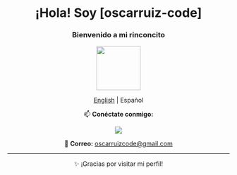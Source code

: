 <div align="center">
  <h1>¡Hola! Soy [oscarruiz-code]</h1>

  <h3>Bienvenido a mi rinconcito</h3>

  <img src="https://media.giphy.com/media/Cmr1OMJ2FN0B2/giphy.gif" width="100"/>

  <p><a href="READMEEN.md">English</a> | Español</p>
  
  <p>📫 <strong>Conéctate conmigo:</strong></p>
  <p>
    <a href="https://www.linkedin.com/in/%C3%Bóscar-ruiz-rosa-78b520245/">
      <img src="https://img.shields.io/badge/LinkedIn-0A66C2?style=flat&logo=linkedin&logoColor=white"/>
     </a>
  </p>
  <p>📧 <strong>Correo:</strong> <a href="mailto:oscarruizcode@gmail.com">oscarruizcode@gmail.com</a></p>
  <hr/>
  <p>✨ ¡Gracias por visitar mi perfil!</p>
</div>
